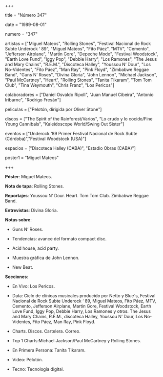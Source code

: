 +++

title = "Número 347"

date = "1989-08-01"

numero = "347"

artistas = ["Miguel Mateos", "Rolling Stones", "Festival Nacional de Rock Subte Underock ‘ 89", "Miguel Mateos", "Fito Páez", "MTV", "Cemento", "Jefferson Airplane", "Martin Gore", "Depeche Mode", "Festival Woodstock", "Earth Love Fund", "Iggy Pop", "Debbie Harry", "Los Ramones", "The Jesus and Mary Chains", "R.E.M.", "Discoteca Halley", "Youssou N’ Dour", "Los No-Videntes", "Fito Páez", "Man Ray", "Pink Floyd", "Zimbabwe Reggae Band", "Guns N’ Roses", "Divina Gloria", "John Lennon", "Michael Jackson", "Paul McCartney", "Heart", "Rolling Stones", "Tanita Tikaram", "Tom Tom Club", "Tina Weymouth", "Chris Franz", "Los Pericos"]

colaboradores = ["Daniel Osvaldo Ripoll", "Juan Manuel Cibeira", "Antonio Iribarne", "Rodrigo Fresán"]

peliculas = ["Pelotón, dirigida por Oliver Stone"]

discos = ["The Spirit of the Rainforest/Varios", "Lo crudo y lo cocido/Fine Young Cannibals", "Kaleidoscope World/Swing Out Sister"]

eventos = ["Underock ‘89 Primer Festival Nacional de Rock Subte (Córdoba)","Festival Woodstock (USA)"]

espacios = ["Discoteca Halley (CABA)", "Estadio Obras (CABA)"]

poster1 = "Miguel Mateos"

+++


**Póster**: Miguel Mateos. 

**Nota de tapa**: Rolling Stones. 

**Reportajes**: Youssou N’ Dour. Heart. Tom Tom Club. Zimbabwe Reggae Band.

**Entrevistas**: Divina Gloria. 

**Notas sobre**:

- Guns N’ Roses. 

- Tendencias: avance del formato compact disc.

- Acid house, acid party.

- Muestra gráfica de John Lennon.

- New Beat.

**Secciones**:

- En Vivo: Los Pericos.


- Data: Ciclo de clínicas musicales producido por Netto y Blue´s, Festival Nacional de Rock Subte Underock ‘ 89, Miguel Mateos, Fito Páez, MTV, Cemento, Jefferson Airplane, Martin Gore, Festival Woodstock, Earth Love Fund, Iggy Pop, Debbie Harry, Los Ramones y otros. The Jesus and Mary Chains, R.E.M., discoteca Halley, Youssou N’ Dour, Los No-Videntes, Fito Páez, Man Ray, Pink Floyd. 

- Charts. Discos. Cartelera. Correo.

- Top 1 Charts:Michael Jackson/Paul McCartney y Rolling Stones. 

- En Primera Persona: Tanita Tikaram. 

- Video: Pelotón. 

- Tecno: Tecnología digital. 

